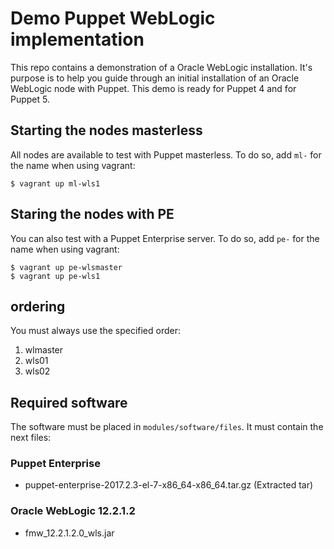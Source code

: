 # Demo Puppet WebLogic implementation

This repo contains a demonstration of a Oracle WebLogic installation. It's purpose is to help you guide through an initial installation of an Oracle WebLogic node with Puppet. This demo is ready for Puppet 4 and for Puppet 5.

## Starting the nodes masterless

All nodes are available to test with Puppet masterless. To do so, add `ml-` for the name when using vagrant:

```
$ vagrant up ml-wls1
```

## Staring the nodes with PE

You can also test with a Puppet Enterprise server. To do so, add `pe-` for the name when using vagrant:

```
$ vagrant up pe-wlsmaster
$ vagrant up pe-wls1
```

## ordering

You must always use the specified order:

1. wlmaster
2. wls01
2. wls02

## Required software

The software must be placed in `modules/software/files`. It must contain the next files:

### Puppet Enterprise
- puppet-enterprise-2017.2.3-el-7-x86_64-x86_64.tar.gz (Extracted tar)

### Oracle WebLogic 12.2.1.2
- fmw_12.2.1.2.0_wls.jar
